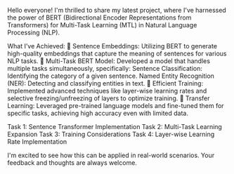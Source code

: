 Hello everyone! I'm thrilled to share my latest project, where I've harnessed the power of BERT (Bidirectional Encoder Representations from Transformers) for Multi-Task Learning (MTL) in Natural Language Processing (NLP).

What I’ve Achieved:
🔹 Sentence Embeddings: Utilizing BERT to generate high-quality embeddings that capture the meaning of sentences for various NLP tasks.
🔹 Multi-Task BERT Model: Developed a model that handles multiple tasks simultaneously, specifically:
Sentence Classification: Identifying the category of a given sentence.
Named Entity Recognition (NER): Detecting and classifying entities in text.
🔹 Efficient Training: Implemented advanced techniques like layer-wise learning rates and selective freezing/unfreezing of layers to optimize training.
🔹 Transfer Learning: Leveraged pre-trained language models and fine-tuned them for specific tasks, achieving high accuracy even with limited data.

Task 1: Sentence Transformer Implementation
Task 2: Multi-Task Learning Expansion
Task 3: Training Considerations
Task 4: Layer-wise Learning Rate Implementation

I'm excited to see how this can be applied in real-world scenarios. Your feedback and thoughts are always welcome.
